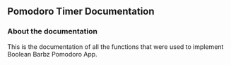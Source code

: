 ## Pomodoro Timer Documentation

### About the documentation
This is the documentation of all the functions that were used to implement Boolean Barbz Pomodoro App.

